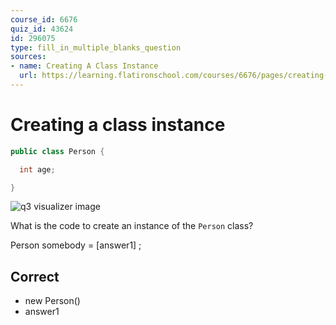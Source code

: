 ```yaml
---
course_id: 6676
quiz_id: 43624
id: 296075
type: fill_in_multiple_blanks_question
sources:
- name: Creating A Class Instance
  url: https://learning.flatironschool.com/courses/6676/pages/creating-objects
---
```


# Creating a class instance

```java
public class Person {

  int age;

}
```

![q3 visualizer image](https://curriculum-content.s3.amazonaws.com/6676/java-mod2-oop-fundamentals/q3.png)

What is the code to create an instance of the `Person` class?

Person somebody  = [answer1] ;


## Correct

- new Person()
- answer1

